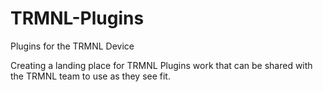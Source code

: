 # TRMNL-Plugins
Plugins for the TRMNL Device

Creating a landing place for TRMNL Plugins work that can be shared with the TRMNL team to use as they see fit.
